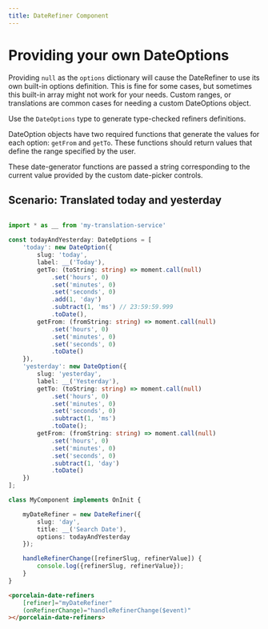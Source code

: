 ```yaml
---
title: DateRefiner Component
---
```


# Providing your own DateOptions

Providing `null` as the `options` dictionary will cause the DateRefiner to use its own built-in options definition. This is fine for some cases, but sometimes this built-in array might not work for your needs. Custom ranges, or translations are common cases for needing a custom DateOptions object.

Use the `DateOptions` type to generate type-checked refiners definitions.

DateOption objects have two required functions that generate the values for each option: `getFrom` and `getTo`. These functions should return values that define the range specified by the user.

These date-generator functions are passed a string corresponding to the current value provided by the custom date-picker controls.

## Scenario: Translated today and yesterday

```typescript

import * as __ from 'my-translation-service'

const todayAndYesterday: DateOptions = [
	'today': new DateOption({
		slug: 'today',
		label: __('Today'),
		getTo: (toString: string) => moment.call(null)
			.set('hours', 0)
			.set('minutes', 0)
			.set('seconds', 0)
			.add(1, 'day')
			.subtract(1, 'ms') // 23:59:59.999
			.toDate(),
		getFrom: (fromString: string) => moment.call(null)
			.set('hours', 0)
			.set('minutes', 0)
			.set('seconds', 0)
			.toDate()
	}),
	'yesterday': new DateOption({
		slug: 'yesterday',
		label: __('Yesterday'),
		getTo: (toString: string) => moment.call(null)
			.set('hours', 0)
			.set('minutes', 0)
			.set('seconds', 0)
			.subtract(1, 'ms')
			.toDate();
		getFrom: (fromString: string) => moment.call(null)
			.set('hours', 0)
			.set('minutes', 0)
			.set('seconds', 0)
			.subtract(1, 'day')
			.toDate()
	})
];

class MyComponent implements OnInit {

	myDateRefiner = new DateRefiner({
		slug: 'day',
		title: __('Search Date'),
		options: todayAndYesterday
	});

	handleRefinerChange([refinerSlug, refinerValue]) {
		console.log({refinerSlug, refinerValue});
	}
}
```

```html
<porcelain-date-refiners
	[refiner]="myDateRefiner"
	(onRefinerChange)="handleRefinerChange($event)"
></porcelain-date-refiners>
```
